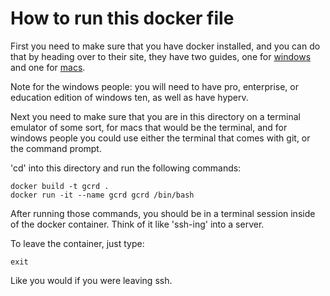 # How to run this docker file

First you need to make sure that you have docker installed, and you can do that by heading over to their site, they have two guides, one for [windows](https://docs.docker.com/docker-for-windows/install/) and one for [macs](https://docs.docker.com/docker-for-mac/install/).

Note for the windows people: you will need to have pro, enterprise, or education edition of windows ten, as well as have hyperv.


Next you need to make sure that you are in this directory on a terminal emulator of some sort, for macs that would be the terminal, and for windows people you could use either the terminal that comes with git, or the command prompt.

'cd' into this directory and run the following commands:
```
docker build -t gcrd .
docker run -it --name gcrd gcrd /bin/bash
```
After running those commands, you should be in a terminal session inside of the docker container. Think of it like 'ssh-ing' into a server.

To leave the container, just type:
```
exit
```
Like you would if you were leaving ssh.
